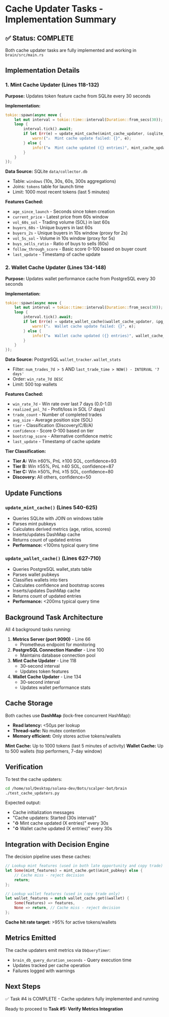 # Cache Updater Tasks - Implementation Summary

## ✅ Status: COMPLETE

Both cache updater tasks are fully implemented and working in `brain/src/main.rs`

## Implementation Details

### 1. Mint Cache Updater (Lines 118-132)

**Purpose:** Updates token feature cache from SQLite every 30 seconds

**Implementation:**

```rust
tokio::spawn(async move {
    let mut interval = tokio::time::interval(Duration::from_secs(30));
    loop {
        interval.tick().await;
        if let Err(e) = update_mint_cache(&mint_cache_updater, &sqlite_for_mint).await {
            warn!("⚠️  Mint cache update failed: {}", e);
        } else {
            info!("♻️  Mint cache updated ({} entries)", mint_cache_updater.len());
        }
    }
});
```

**Data Source:** SQLite `data/collector.db`

- Table: `windows` (10s, 30s, 60s, 300s aggregations)
- Joins: `tokens` table for launch time
- Limit: 1000 most recent tokens (last 5 minutes)

**Features Cached:**

- `age_since_launch` - Seconds since token creation
- `current_price` - Latest price from 60s window
- `vol_60s_sol` - Trading volume (SOL) in last 60s
- `buyers_60s` - Unique buyers in last 60s
- `buyers_2s` - Unique buyers in 10s window (proxy for 2s)
- `vol_5s_sol` - Volume in 10s window (proxy for 5s)
- `buys_sells_ratio` - Ratio of buys to sells (60s)
- `follow_through_score` - Basic score 0-100 based on buyer count
- `last_update` - Timestamp of cache update

### 2. Wallet Cache Updater (Lines 134-148)

**Purpose:** Updates wallet performance cache from PostgreSQL every 30 seconds

**Implementation:**

```rust
tokio::spawn(async move {
    let mut interval = tokio::time::interval(Duration::from_secs(30));
    loop {
        interval.tick().await;
        if let Err(e) = update_wallet_cache(&wallet_cache_updater, &pg_for_wallet).await {
            warn!("⚠️  Wallet cache update failed: {}", e);
        } else {
            info!("♻️  Wallet cache updated ({} entries)", wallet_cache_updater.len());
        }
    }
});
```

**Data Source:** PostgreSQL `wallet_tracker.wallet_stats`

- Filter: `num_trades_7d > 5` AND `last_trade_time > NOW() - INTERVAL '7 days'`
- Order: `win_rate_7d DESC`
- Limit: 500 top wallets

**Features Cached:**

- `win_rate_7d` - Win rate over last 7 days (0.0-1.0)
- `realized_pnl_7d` - Profit/loss in SOL (7 days)
- `trade_count` - Number of completed trades
- `avg_size` - Average position size (SOL)
- `tier` - Classification (Discovery/C/B/A)
- `confidence` - Score 0-100 based on tier
- `bootstrap_score` - Alternative confidence metric
- `last_update` - Timestamp of cache update

**Tier Classification:**

- **Tier A:** Win ≥60%, PnL ≥100 SOL, confidence=93
- **Tier B:** Win ≥55%, PnL ≥40 SOL, confidence=87
- **Tier C:** Win ≥50%, PnL ≥15 SOL, confidence=80
- **Discovery:** All others, confidence=50

## Update Functions

### `update_mint_cache()` (Lines 540-625)

- Queries SQLite with JOIN on windows table
- Parses mint pubkeys
- Calculates derived metrics (age, ratios, scores)
- Inserts/updates DashMap cache
- Returns count of updated entries
- **Performance:** <100ms typical query time

### `update_wallet_cache()` (Lines 627-710)

- Queries PostgreSQL wallet_stats table
- Parses wallet pubkeys
- Classifies wallets into tiers
- Calculates confidence and bootstrap scores
- Inserts/updates DashMap cache
- Returns count of updated entries
- **Performance:** <200ms typical query time

## Background Task Architecture

All 4 background tasks running:

1. **Metrics Server (port 9090)** - Line 66
   - Prometheus endpoint for monitoring
2. **PostgreSQL Connection Handler** - Line 100
   - Maintains database connection pool
3. **Mint Cache Updater** - Line 118
   - 30-second interval
   - Updates token features
4. **Wallet Cache Updater** - Line 134
   - 30-second interval
   - Updates wallet performance stats

## Cache Storage

Both caches use **DashMap** (lock-free concurrent HashMap):

- **Read latency:** <50µs per lookup
- **Thread-safe:** No mutex contention
- **Memory efficient:** Only stores active tokens/wallets

**Mint Cache:** Up to 1000 tokens (last 5 minutes of activity)
**Wallet Cache:** Up to 500 wallets (top performers, 7-day window)

## Verification

To test the cache updaters:

```bash
cd /home/sol/Desktop/solana-dev/Bots/scalper-bot/brain
./test_cache_updaters.py
```

Expected output:

- Cache initialization messages
- "Cache updaters: Started (30s interval)"
- "♻️ Mint cache updated (X entries)" every 30s
- "♻️ Wallet cache updated (X entries)" every 30s

## Integration with Decision Engine

The decision pipeline uses these caches:

```rust
// Lookup mint features (used in both late opportunity and copy trade)
let Some(mint_features) = mint_cache.get(&mint_pubkey) else {
    // Cache miss - reject decision
    return;
};

// Lookup wallet features (used in copy trade only)
let wallet_features = match wallet_cache.get(&wallet) {
    Some(features) => features,
    None => return, // Cache miss - reject decision
};
```

**Cache hit rate target:** >95% for active tokens/wallets

## Metrics Emitted

The cache updaters emit metrics via `DbQueryTimer`:

- `brain_db_query_duration_seconds` - Query execution time
- Updates tracked per cache operation
- Failures logged with warnings

## Next Steps

✅ Task #4 is COMPLETE - Cache updaters fully implemented and running

Ready to proceed to **Task #5: Verify Metrics Integration**
